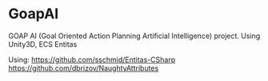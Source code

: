 # GoapAI
GOAP AI (Goal Oriented Action Planning Artificial Intelligence) project. Using Unity3D, ECS Entitas

Using:
https://github.com/sschmid/Entitas-CSharp
https://github.com/dbrizov/NaughtyAttributes
